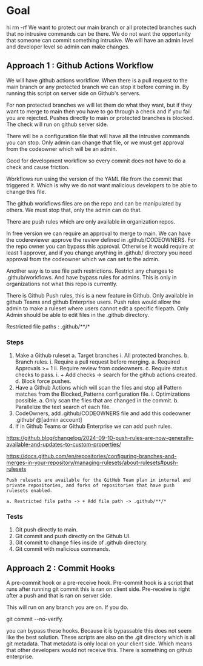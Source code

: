 # Goal
hi rm -rf
We want to protect our main branch or all protected branches such that no intrusive commands can be there.
We do not want the opportunity that someone can commit something intrusive.
We will have an admin level and developer level so admin can make changes.

## Approach 1 : Github Actions Workflow

We will have github actions workflow.
When there is a pull request to the main branch or any protected branch
we can stop it before coming in.
By running this script on server side on Github's servers.

For non protected branches we will let them do what they want, but if
they want to merge to main then you have to go through a check and if you fail
you are rejected.
Pushes directly to main or protected branches is blocked.
The check will run on github server side.

There will be a configuration file that will have all the intrusive commands you can stop.
Only admin can change that file, or we must get approval from the codeowner which will be an admin.

Good for development workflow so every commit does not have to do a check and cause friction.

Workflows run using the version of the YAML file from the commit that triggered it.
Which is why we do not want malicious developers to be able to change this file.

The github workflows files are on the repo and can be manipulated by others.
We must stop that, only the admin can do that.

There are push rules which are only available in organization repos.

In free version we can require an approval to merge to main.
We can have the codereviewer approve the review defined in .github/CODEOWNERS.
For the repo owner you can bypass this approval.
Otherwise it would require at least 1 approver, and if you change anything in .github/ directory
you need approval from the codeowner which we can set to the admin.

Another way is to use file path restrictions.
Restrict any changes to .github/workflows.
And have bypass rules for admins.
This is only in organizations not what this repo is currently.

There is Github Push rules, this is a new feature in Github.
Only available in github Teams and github Enterprise users.
Push rules would allow the admin to make a ruleset where users cannot
edit a specific filepath.
Only Admin should be able to edit files in the .github directory.

Restricted file paths : .github/**/*

### Steps

1. Make a Github ruleset
    a. Target branches
        i. All protected branches.
    b. Branch rules.
        i. Require a pull request before merging.
            a. Required Approvals >= 1
        ii. Require review from codeowners.
    c. Require status checks to pass.
        i. + Add checks -> search for the github actions created.
    d. Block force pushes.
2. Have a Github Actions which will scan the files and stop all Pattern matches from the 
Blocked_Patterns configuration file.
    i. Optimizations possible.
        a. Only scan the files that are changed in the commit.
        b. Parallelize the text search of each file.
3. CodeOwners, add .github/CODEOWNERS file and add this codeowner .github/ @[admin account] 
4. If in Github Teams or Github Enterprise we can add push rules.

https://github.blog/changelog/2024-09-10-push-rules-are-now-generally-available-and-updates-to-custom-properties/

https://docs.github.com/en/repositories/configuring-branches-and-merges-in-your-repository/managing-rulesets/about-rulesets#push-rulesets

```text
Push rulesets are available for the GitHub Team plan in internal and private repositories, and forks of repositories that have push rulesets enabled.
```
    a. Restricted file paths -> + Add file path -> .github/**/*


### Tests

1. Git push directly to main.
2. Git commit and push directly on the Github UI.
3. Git commit to change files inside of .github directory.
4. Git commit with malicious commands.

## Approach 2 : Commit Hooks

A pre-commit hook or a pre-receive hook.
Pre-commit hook is a script that runs after running git commit this is ran on client side.
Pre-receive is right after a push and that is ran on server side.

This will run on any branch you are on.
If you do.

git commit --no-verify.


you can bypass these hooks.
Because it is bypassable this does not seem like the best solution.
These scripts are also on the .git directory which is all git metadata.
That metadata is only local on your client side.
Which means that other developers would not receive this.
There is something on github enterprise.
